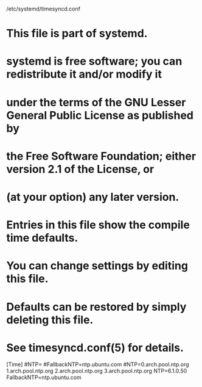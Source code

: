 /etc/systemd/timesyncd.conf
#  This file is part of systemd.
#
#  systemd is free software; you can redistribute it and/or modify it
#  under the terms of the GNU Lesser General Public License as published by
#  the Free Software Foundation; either version 2.1 of the License, or
#  (at your option) any later version.
#
# Entries in this file show the compile time defaults.
# You can change settings by editing this file.
# Defaults can be restored by simply deleting this file.
#
# See timesyncd.conf(5) for details.

[Time]
#NTP=
#FallbackNTP=ntp.ubuntu.com
#NTP=0.arch.pool.ntp.org 1.arch.pool.ntp.org 2.arch.pool.ntp.org 3.arch.pool.ntp.org
NTP=6.1.0.50
FallbackNTP=ntp.ubuntu.com
